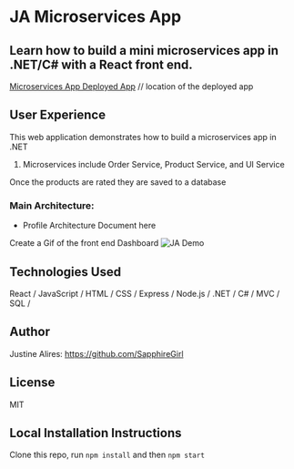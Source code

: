 # JA Microservices App

## Learn how to build a mini microservices app in .NET/C# with a React front end.

[Microservices App Deployed App](https://aws/) // location of the deployed app

## User Experience

This web application demonstrates how to build a microservices app in .NET

1. Microservices include Order Service, Product Service, and UI Service

Once the products are rated they are saved to a database

### Main Architecture:

* Profile Architecture Document here

Create a Gif of the front end Dashboard
![JA Demo](<https://media.giphy.com/media/iwD2gudFuoJgI/giphy.gif>)

## Technologies Used

React / JavaScript / HTML / CSS / Express / Node.js / .NET / C# / MVC / SQL / 

## Author

Justine Alires: https://github.com/SapphireGirl

## License

MIT

## Local Installation Instructions

Clone this repo, run `npm install` and then `npm start`